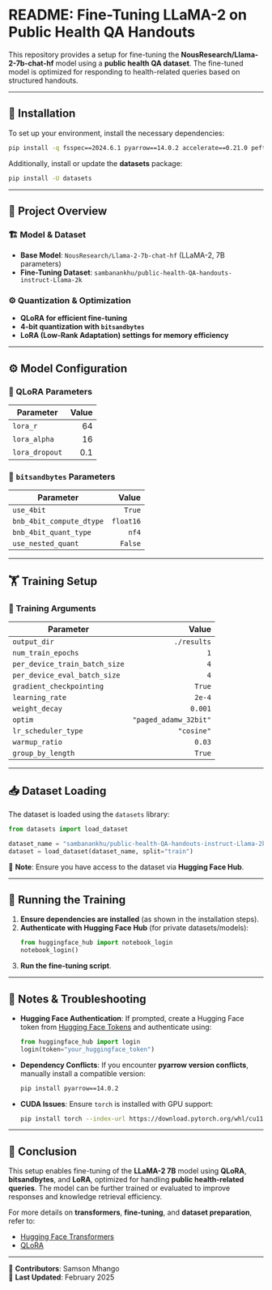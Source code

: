 # README: Fine-Tuning LLaMA-2 on Public Health QA Handouts

This repository provides a setup for fine-tuning the **NousResearch/Llama-2-7b-chat-hf** model using a **public health QA dataset**. The fine-tuned model is optimized for responding to health-related queries based on structured handouts.

---

## 📌 Installation

To set up your environment, install the necessary dependencies:

```bash
pip install -q fsspec==2024.6.1 pyarrow==14.0.2 accelerate==0.21.0 peft==0.4.0 bitsandbytes==0.40.2 transformers==4.31.0 trl==0.4.7
```

Additionally, install or update the **datasets** package:

```bash
pip install -U datasets
```

---

## 📂 Project Overview

### 🏗️ Model & Dataset

- **Base Model**: `NousResearch/Llama-2-7b-chat-hf` (LLaMA-2, 7B parameters)
- **Fine-Tuning Dataset**: `sambanankhu/public-health-QA-handouts-instruct-Llama-2k`

### ⚙️ Quantization & Optimization

- **QLoRA for efficient fine-tuning**
- **4-bit quantization with `bitsandbytes`**
- **LoRA (Low-Rank Adaptation) settings for memory efficiency**

---

## ⚙️ Model Configuration

### 🔹 QLoRA Parameters

| Parameter       | Value |
|----------------|------:|
| `lora_r`      | 64 |
| `lora_alpha`  | 16 |
| `lora_dropout` | 0.1 |

### 🔹 `bitsandbytes` Parameters

| Parameter | Value |
|-----------|------:|
| `use_4bit` | `True` |
| `bnb_4bit_compute_dtype` | `float16` |
| `bnb_4bit_quant_type` | `nf4` |
| `use_nested_quant` | `False` |

---

## 🏋️ Training Setup

### 🔹 Training Arguments

| Parameter | Value |
|-----------|------:|
| `output_dir` | `./results` |
| `num_train_epochs` | `1` |
| `per_device_train_batch_size` | `4` |
| `per_device_eval_batch_size` | `4` |
| `gradient_checkpointing` | `True` |
| `learning_rate` | `2e-4` |
| `weight_decay` | `0.001` |
| `optim` | `"paged_adamw_32bit"` |
| `lr_scheduler_type` | `"cosine"` |
| `warmup_ratio` | `0.03` |
| `group_by_length` | `True` |

---

## 📥 Dataset Loading

The dataset is loaded using the `datasets` library:

```python
from datasets import load_dataset

dataset_name = "sambanankhu/public-health-QA-handouts-instruct-Llama-2k"
dataset = load_dataset(dataset_name, split="train")
```

📌 **Note**: Ensure you have access to the dataset via **Hugging Face Hub**.

---

## 🚀 Running the Training

1. **Ensure dependencies are installed** (as shown in the installation steps).
2. **Authenticate with Hugging Face Hub** (for private datasets/models):
   ```python
   from huggingface_hub import notebook_login
   notebook_login()
   ```
3. **Run the fine-tuning script**.

---

## 📌 Notes & Troubleshooting

- **Hugging Face Authentication**:
  If prompted, create a Hugging Face token from [Hugging Face Tokens](https://huggingface.co/settings/tokens) and authenticate using:
  ```python
  from huggingface_hub import login
  login(token="your_huggingface_token")
  ```
  
- **Dependency Conflicts**:
  If you encounter **pyarrow version conflicts**, manually install a compatible version:
  ```bash
  pip install pyarrow==14.0.2
  ```

- **CUDA Issues**:
  Ensure `torch` is installed with GPU support:
  ```bash
  pip install torch --index-url https://download.pytorch.org/whl/cu118
  ```

---

## 🏁 Conclusion

This setup enables fine-tuning of the **LLaMA-2 7B** model using **QLoRA**, **bitsandbytes**, and **LoRA**, optimized for handling **public health-related queries**. The model can be further trained or evaluated to improve responses and knowledge retrieval efficiency.

For more details on **transformers**, **fine-tuning**, and **dataset preparation**, refer to:
- [Hugging Face Transformers](https://huggingface.co/docs/transformers/index)
- [QLoRA](https://huggingface.co/blog/qlora)

---
📢 **Contributors**: Samson Mhango  
📅 **Last Updated**: February 2025
